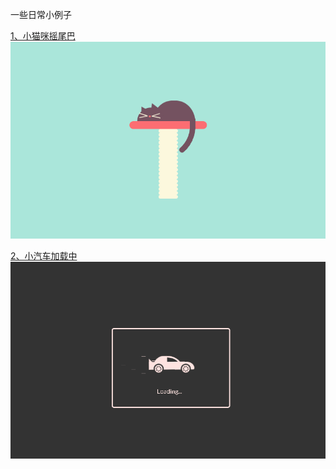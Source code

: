 一些日常小例子

[1、小猫咪摇尾巴](SleepingCat)
![](SleepingCat/images/cat.gif)

[2、小汽车加载中](CarePreloader)
![](CarePreloader/images/car.gif)